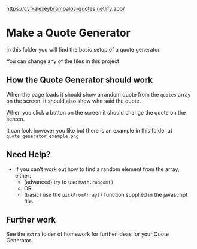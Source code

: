 https://cyf-alexeybrambalov-quotes.netlify.app/

# Make a Quote Generator

In this folder you will find the basic setup of a quote generator.

You can change any of the files in this project

## How the Quote Generator should work

When the page loads it should show a random quote from the `quotes` array on the screen. It should also show who said the quote.

When you click a button on the screen it should change the quote on the screen.

It can look however you like but there is an example in this folder at `quote_generator_example.png`

## Need Help?

- If you can't work out how to find a random element from the array, either:
  - (advanced) try to use `Math.random()`
  - OR
  - (basic) use the `pickFromArray()` function supplied in the javascript file.

## Further work

See the `extra` folder of homework for further ideas for your Quote Generator.
